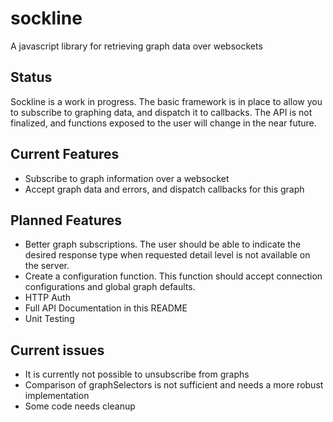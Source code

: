 sockline
========

A javascript library for retrieving graph data over websockets


Status
------

Sockline is a work in progress. The basic framework is in place to allow you to subscribe to graphing data, and dispatch it to callbacks. 
The API is not finalized, and functions exposed to the user will change in the near future.


Current Features
----------------

- Subscribe to graph information over a websocket
- Accept graph data and errors, and dispatch callbacks for this graph


Planned Features
----------------

- Better graph subscriptions. The user should be able to indicate the desired response type when requested detail level is not available on the server.
- Create a configuration function. This function should accept connection configurations and global graph defaults.
- HTTP Auth
- Full API Documentation in this README
- Unit Testing


Current issues
--------------

- It is currently not possible to unsubscribe from graphs
- Comparison of graphSelectors is not sufficient and needs a more robust implementation
- Some code needs cleanup
